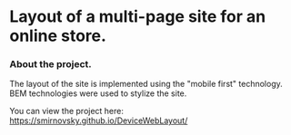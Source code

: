# Layout of a multi-page site for an online store.

### About the project.

The layout of the site is implemented using the "mobile first" technology. BEM technologies were used to stylize the site.

You can view the project here: https://smirnovsky.github.io/DeviceWebLayout/

